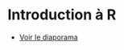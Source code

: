 # Introduction à R


- [Voir le diaporama](https://hpecout.gitpages.huma-num.fr/Intro_R_Rstudio_FR/)
